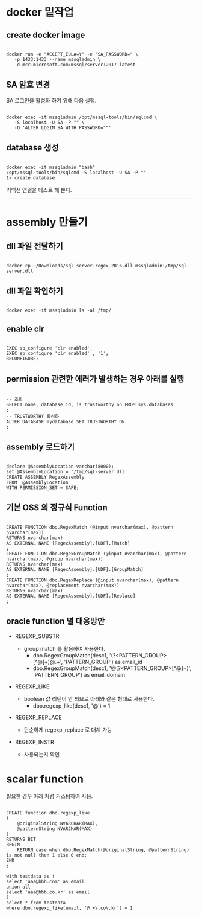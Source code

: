 # docker 밑작업

## create docker image
<pre><code>
docker run -e "ACCEPT_EULA=Y" -e "SA_PASSWORD=<MY_PASSWORD>" \
   -p 1433:1433 --name mssqladmin \
   -d mcr.microsoft.com/mssql/server:2017-latest
</code></pre>

## SA 암호 변경

SA 로그인을 활성화 하기 위해 다음 실행.
<pre><code>
docker exec -it mssqladmin /opt/mssql-tools/bin/sqlcmd \
   -S localhost -U SA -P "<MY_PASSWORD>" \
   -Q 'ALTER LOGIN SA WITH PASSWORD="<MY_PASSWORD>"'
</code></pre>

## database 생성

<pre><code>
docker exec -it mssqladmin "bash"
/opt/mssql-tools/bin/sqlcmd -S localhost -U SA -P "<MY_PASSWORD>"
1> create database <MY_DATABASE>
</code></pre>

커넥션 연결을 테스트 해 본다.

------

# assembly 만들기

## dll 파일 전달하기

<pre><code>
docker cp ~/Downloads/sql-server-regex-2016.dll mssqladmin:/tmp/sql-server.dll
</code></pre>

## dll 파일 확인하기
<pre><code>
docker exec -it mssqladmin ls -al /tmp/
</code></pre>

## enable clr
<pre><code>
EXEC sp_configure 'clr enabled';
EXEC sp_configure 'clr enabled' , '1';
RECONFIGURE;
</code></pre>

## permission 관련한 에러가 발생하는 경우 아래를 실행
<pre><code class="sql":>
-- 조회
SELECT name, database_id, is_trustworthy_on FROM sys.databases
;
-- TRUSTWORTHY 활성화
ALTER DATABASE mydatabase SET TRUSTWORTHY ON
;
</code></pre>


## assembly 로드하기
<pre><code>
declare @AssemblyLocation varchar(8000);
set @AssemblyLocation = '/tmp/sql-server.dll'
CREATE ASSEMBLY RegexAssembly  
FROM  @AssemblyLocation
WITH PERMISSION_SET = SAFE;
</code></pre>

## 기본 OSS 의 정규식 Function
<pre><code>
CREATE FUNCTION dbo.RegexMatch (@input nvarchar(max), @pattern nvarchar(max))
RETURNS nvarchar(max)
AS EXTERNAL NAME [RegexAssembly].[UDF].[Match]
;
CREATE FUNCTION dbo.RegexGroupMatch (@input nvarchar(max), @pattern nvarchar(max), @group nvarchar(max))
RETURNS nvarchar(max)
AS EXTERNAL NAME [RegexAssembly].[UDF].[GroupMatch]
;
CREATE FUNCTION dbo.RegexReplace (@input nvarchar(max), @pattern nvarchar(max), @replacement nvarchar(max))
RETURNS nvarchar(max)
AS EXTERNAL NAME [RegexAssembly].[UDF].[Replace]
;
</code></pre>


## oracle function 별 대응방안

* REGEXP_SUBSTR
  * group match 를 활용하여 사용한다.
    * dbo.RegexGroupMatch(desc1, '(?<PATTERN_GROUP>[^@]+)@.+', 'PATTERN_GROUP') as email_id
    * dbo.RegexGroupMatch(desc1, '@(?<PATTERN_GROUP>[^@]+)', 'PATTERN_GROUP') as email_domain
* REGEXP_LIKE
  * boolean 값 리턴이 안 되므로 아래와 같은 형태로 사용한다.
    * dbo.regexp_like(desc1, '@') = 1
* REGEXP_REPLACE
  * 단순하게 regexp_replace 로 대체 가능

* REGEXP_INSTR
  * 사용되는지 확인


# scalar function

필요한 경우 아래 처럼 커스텀하여 사용.
<pre><code>
CREATE function dbo.regexp_like
(
    @originalString NVARCHAR(MAX),
    @patternString NVARCHAR(MAX)
)
RETURNS BIT
BEGIN
    RETURN case when dbo.RegexMatch(@originalString, @patternString) is not null then 1 else 0 end;
END
;

with testdata as (
select 'aaa@bbb.com' as email
union all
select 'aaa@bbb.co.kr' as email
)
select * from testdata
where dbo.regexp_like(email, '@.+\.co\.kr') = 1
</code></pre>
